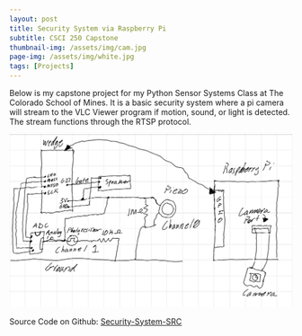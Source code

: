 ```yaml
---
layout: post
title: Security System via Raspberry Pi
subtitle: CSCI 250 Capstone
thumbnail-img: /assets/img/cam.jpg
page-img: /assets/img/white.jpg
tags: [Projects]
---
```


Below is my capstone project for my Python Sensor Systems Class at The Colorado School of Mines. It is a basic security system where a pi camera will stream to the VLC Viewer program if motion, sound, or light is detected. The stream functions through the RTSP protocol. 

![Schematic](/assets/img/schematic.jpg)
    
    
Source Code on Github: [Security-System-SRC](https://github.com/DaltonBaum/Pi-Security-System)
